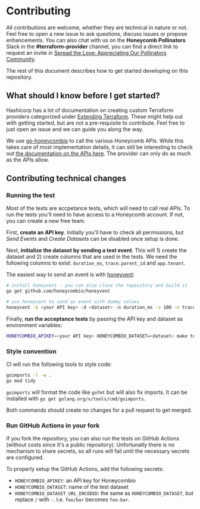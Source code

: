 # Contributing

All contributions are welcome, whether they are technical in nature or not. Feel free to open a new issue to ask questions, discuss issues or propose enhancements. You can also chat with us on the **Honeycomb Pollinators** Slack in the **#terraform-provider** channel, you can find a direct link to request an invite in [Spread the Love: Appreciating Our Pollinators Community](https://www.honeycomb.io/blog/spread-the-love-appreciating-our-pollinators-community/).

The rest of this document describes how to get started developing on this repository.

## What should I know before I get started?

Hashicorp has a lot of documentation on creating custom Terraform providers categorized under [Extending Terraform](https://www.terraform.io/docs/extend/index.html). These might help out with getting started, but are not a pre-requisite to contribute. Feel free to just open an issue and we can guide you along the way.

We use [go-honeycombio](https://github.com/kvrhdn/go-honeycombio) to call the various Honeycomb APIs. While this takes care of most implementation details, it can still be interesting to check out [the documentation on the APIs here](https://docs.honeycomb.io/api/). The provider can only do as much as the APIs allow.

## Contributing technical changes

### Running the test

Most of the tests are accpetance tests, which will need to call real APIs. To run the tests you'll need to have access to a Honeycomb account. If not, you can create a new free team.

First, **create an API key**. Initially you'll have to check all permissions, but _Send Events_ and _Create Datasets_ can be disabled once setup is done.

Next, **initialize the dataset by sending a test event**. This will 1) create the dataset and 2) create columns that are used in the tests.  We need the following columns to exist: `duration_ms`, `trace.parent_id` and `app.tenant`.

The easiest way to send an event is with [honeyvent](https://github.com/honeycombio/honeyvent):

```sh
# install honeyvent - you can also clone the repository and build it
go get github.com/honeycombio/honeyvent

# use honeyvent to send an event with dummy values
honeyvent -k <your API key> -d <dataset> -n duration_ms -v 100 -n trace.parent_id -v abc -n app.tenant -v def
```

Finally, **run the acceptance tests** by passing the API key and dataset as environment variables:

```sh
HONEYCOMBIO_APIKEY=<your API key> HONEYCOMBIO_DATASET=<dataset> make testacc
```

### Style convention

CI will run the following tools to style code:

```sh
goimports -l -w .
go mod tidy
```

`goimports` will format the code like `gofmt` but will also fix imports. It can be installed with `go get golang.org/x/tools/cmd/goimports`.

Both commands should create no changes for a pull request to get merged.

### Run GitHub Actions in your fork

If you fork the repository, you can also run the tests on GitHub Actions (without costs since it's a public repository). Unfortunatly there is no mechanism to share secrets, so all runs will fail until the necessary secrets are configured.

To properly setup the GitHub Actions, add the following secrets:

- `HONEYCOMBIO_APIKEY`: an API key for Honeycombio
- `HONEYCOMBIO_DATASET`: name of the test dataset
- `HONEYCOMBIO_DATASET_URL_ENCODED`: the same as `HONEYCOMBIO_DATASET`, but replace `/` with `-`. I.e. `foo/bar` becomes `foo-bar`.
